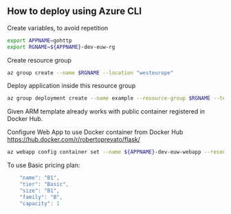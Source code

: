 ## How to deploy using Azure CLI

Create variables, to avoid repetition
```bash
export APPNAME=gohttp
export RGNAME=${APPNAME}-dev-euw-rg
```

Create resource group
```bash
az group create --name $RGNAME --location "westeurope"
```

Deploy application inside this resource group
```bash
az group deployment create --name example --resource-group $RGNAME --template-file azuredeploy.json --parameters azuredeploy.parameters.json
```

Given ARM template already works with public container registered in Docker Hub.

Configure Web App to use Docker container from Docker Hub
https://hub.docker.com/r/robertoprevato/flask/
```bash
az webapp config container set --name ${APPNAME}-dev-euw-webapp --resource-group $RGNAME --docker-custom-image-name robertoprevato/${APPNAME}:0.1
```

To use Basic pricing plan:
```js
    "name": "B1",
    "tier": "Basic",
    "size": "B1",
    "family": "B",
    "capacity": 1
```